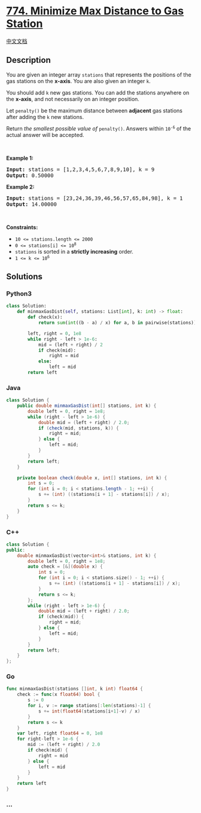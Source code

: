 # [774. Minimize Max Distance to Gas Station](https://leetcode.com/problems/minimize-max-distance-to-gas-station)

[中文文档](/solution/0700-0799/0774.Minimize%20Max%20Distance%20to%20Gas%20Station/README.md)

## Description

<p>You are given an integer array <code>stations</code> that represents the positions of the gas stations on the <strong>x-axis</strong>. You are also given an integer <code>k</code>.</p>

<p>You should add <code>k</code> new gas stations. You can add the stations anywhere on the <strong>x-axis</strong>, and not necessarily on an integer position.</p>

<p>Let <code>penalty()</code> be the maximum distance between <strong>adjacent</strong> gas stations after adding the <code>k</code> new stations.</p>

<p>Return <em>the smallest possible value of</em> <code>penalty()</code>. Answers within <code>10<sup>-6</sup></code> of the actual answer will be accepted.</p>

<p>&nbsp;</p>
<p><strong class="example">Example 1:</strong></p>
<pre><strong>Input:</strong> stations = [1,2,3,4,5,6,7,8,9,10], k = 9
<strong>Output:</strong> 0.50000
</pre><p><strong class="example">Example 2:</strong></p>
<pre><strong>Input:</strong> stations = [23,24,36,39,46,56,57,65,84,98], k = 1
<strong>Output:</strong> 14.00000
</pre>
<p>&nbsp;</p>
<p><strong>Constraints:</strong></p>

<ul>
	<li><code>10 &lt;= stations.length &lt;= 2000</code></li>
	<li><code>0 &lt;= stations[i] &lt;= 10<sup>8</sup></code></li>
	<li><code>stations</code> is sorted in a <strong>strictly increasing</strong> order.</li>
	<li><code>1 &lt;= k &lt;= 10<sup>6</sup></code></li>
</ul>

## Solutions

<!-- tabs:start -->

### **Python3**

```python
class Solution:
    def minmaxGasDist(self, stations: List[int], k: int) -> float:
        def check(x):
            return sum(int((b - a) / x) for a, b in pairwise(stations)) <= k

        left, right = 0, 1e8
        while right - left > 1e-6:
            mid = (left + right) / 2
            if check(mid):
                right = mid
            else:
                left = mid
        return left
```

### **Java**

```java
class Solution {
    public double minmaxGasDist(int[] stations, int k) {
        double left = 0, right = 1e8;
        while (right - left > 1e-6) {
            double mid = (left + right) / 2.0;
            if (check(mid, stations, k)) {
                right = mid;
            } else {
                left = mid;
            }
        }
        return left;
    }

    private boolean check(double x, int[] stations, int k) {
        int s = 0;
        for (int i = 0; i < stations.length - 1; ++i) {
            s += (int) ((stations[i + 1] - stations[i]) / x);
        }
        return s <= k;
    }
}
```

### **C++**

```cpp
class Solution {
public:
    double minmaxGasDist(vector<int>& stations, int k) {
        double left = 0, right = 1e8;
        auto check = [&](double x) {
            int s = 0;
            for (int i = 0; i < stations.size() - 1; ++i) {
                s += (int) ((stations[i + 1] - stations[i]) / x);
            }
            return s <= k;
        };
        while (right - left > 1e-6) {
            double mid = (left + right) / 2.0;
            if (check(mid)) {
                right = mid;
            } else {
                left = mid;
            }
        }
        return left;
    }
};
```

### **Go**

```go
func minmaxGasDist(stations []int, k int) float64 {
	check := func(x float64) bool {
		s := 0
		for i, v := range stations[:len(stations)-1] {
			s += int(float64(stations[i+1]-v) / x)
		}
		return s <= k
	}
	var left, right float64 = 0, 1e8
	for right-left > 1e-6 {
		mid := (left + right) / 2.0
		if check(mid) {
			right = mid
		} else {
			left = mid
		}
	}
	return left
}
```

### **...**

```

```

<!-- tabs:end -->
